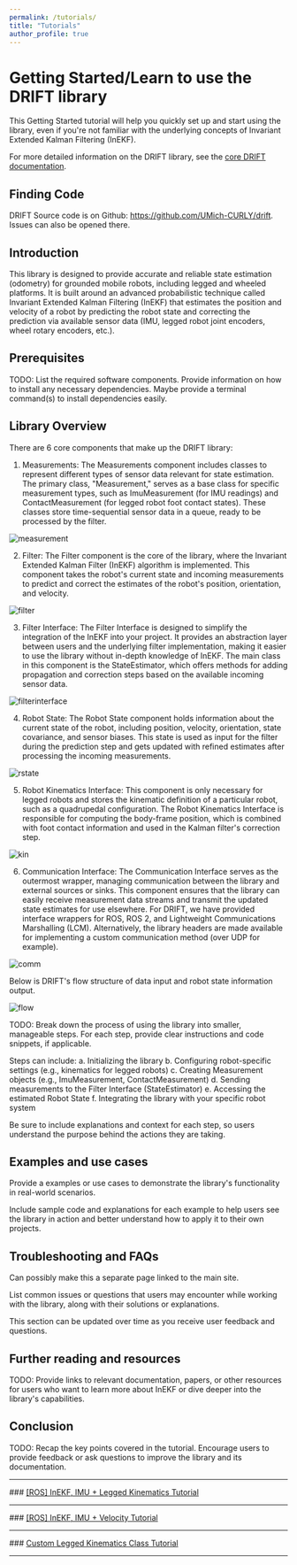 ```yaml
---
permalink: /tutorials/
title: "Tutorials"
author_profile: true
---
```


# Getting Started/Learn to use the DRIFT library

This Getting Started tutorial will help you quickly set up and start using the library, even if you're not familiar with the underlying concepts of Invariant Extended Kalman Filtering (InEKF).

For more detailed information on the DRIFT library, see the [core DRIFT documentation](https://umich-curly.github.io/DRIFT_Website/doxygen/html/index.html).

## Finding Code
DRIFT Source code is on Github: https://github.com/UMich-CURLY/drift. Issues can also be opened there.

## Introduction

This library is designed to provide accurate and reliable state estimation (odometry) for grounded mobile robots, including legged and wheeled platforms. It is built around an advanced probabilistic technique called Invariant Extended Kalman Filtering (InEKF) that estimates the position and velocity of a robot by predicting the robot state and correcting the prediction via available sensor data (IMU, legged robot joint encoders, wheel rotary encoders, etc.). 

## Prerequisites

TODO: List the required software components.
Provide information on how to install any necessary dependencies. Maybe provide a terminal command(s) to install dependencies easily.

## Library Overview

There are 6 core components that make up the DRIFT library:
1. Measurements: The Measurements component includes classes to represent different types of sensor data relevant for state estimation. The primary class, "Measurement," serves as a base class for specific measurement types, such as ImuMeasurement (for IMU readings) and ContactMeasurement (for legged robot foot contact states). These classes store time-sequential sensor data in a queue, ready to be processed by the filter.

<img src="/images/measurement.png" alt= measurement style="max-width:85%;height:auto">

2. Filter: The Filter component is the core of the library, where the Invariant Extended Kalman Filter (InEKF) algorithm is implemented. This component takes the robot's current state and incoming measurements to predict and correct the estimates of the robot's position, orientation, and velocity. 

<img src="/images/filter.png" alt= filter style="max-width:85%;height:auto">

3. Filter Interface: The Filter Interface is designed to simplify the integration of the InEKF into your project. It provides an abstraction layer between users and the underlying filter implementation, making it easier to use the library without in-depth knowledge of InEKF. The main class in this component is the StateEstimator, which offers methods for adding propagation and correction steps based on the available incoming sensor data.

<img src="/images/filterinterface.png" alt= filterinterface style="max-width:85%;height:auto">

4. Robot State: The Robot State component holds information about the current state of the robot, including position, velocity, orientation, state covariance, and sensor biases. This state is used as input for the filter during the prediction step and gets updated with refined estimates after processing the incoming measurements.

<img src="/images/robotstate.png" alt= rstate style="max-width:85%;height:auto">

5. Robot Kinematics Interface: This component is only necessary for legged robots and stores the kinematic definition of a particular robot, such as a quadrupedal configuration. The Robot Kinematics Interface is responsible for computing the body-frame position, which is combined with foot contact information and used in the Kalman filter's correction step. 

<img src="/images/kin.png" alt= kin style="max-width:85%;height:auto">

6. Communication Interface: The Communication Interface serves as the outermost wrapper, managing communication between the library and external sources or sinks. This component ensures that the library can easily receive measurement data streams and transmit the updated state estimates for use elsewhere. For DRIFT, we have provided interface wrappers for ROS, ROS 2, and Lightweight Communications Marshalling (LCM). Alternatively, the library headers are made available for implementing a custom communication method (over UDP for example).

<img src="/images/comm.png" alt= comm style="max-width:85%;height:auto">

Below is DRIFT's flow structure of data input and robot state information output.

<img src="/images/flowdiagram.png" alt= flow style="max-width:85%;height:auto">

TODO: Break down the process of using the library into smaller, manageable steps. For each step, provide clear instructions and code snippets, if applicable.

Steps can include:
a. Initializing the library
b. Configuring robot-specific settings (e.g., kinematics for legged robots)
c. Creating Measurement objects (e.g., ImuMeasurement, ContactMeasurement)
d. Sending measurements to the Filter Interface (StateEstimator)
e. Accessing the estimated Robot State
f. Integrating the library with your specific robot system

Be sure to include explanations and context for each step, so users understand the purpose behind the actions they are taking.

## Examples and use cases

Provide a examples or use cases to demonstrate the library's functionality in real-world scenarios.

Include sample code and explanations for each example to help users see the library in action and better understand how to apply it to their own projects.

## Troubleshooting and FAQs

Can possibly make this a separate page linked to the main site.

List common issues or questions that users may encounter while working with the library, along with their solutions or explanations.

This section can be updated over time as you receive user feedback and questions.

## Further reading and resources

TODO: Provide links to relevant documentation, papers, or other resources for users who want to learn more about InEKF or dive deeper into the library's capabilities.

## Conclusion

TODO: Recap the key points covered in the tutorial.
Encourage users to provide feedback or ask questions to improve the library and its documentation.

<hr>
### <a href="https://umich-curly.github.io/DRIFT_Website/doxygen/html/md__home_tingjunl_code_curly_state_estimator_doc_tutorial_inekf_imu_and_legged_kin_ros.html" target="_blank">[ROS] InEKF, IMU + Legged Kinematics Tutorial</a> 
<hr>
### <a href="https://umich-curly.github.io/DRIFT_Website/doxygen/html/md__home_tingjunl_code_curly_state_estimator_doc_tutorial_inekf_imu_and_vel_ros.html" target="_blank">[ROS] InEKF, IMU + Velocity Tutorial</a> 
<hr>
### <a href="https://umich-curly.github.io/DRIFT_Website/doxygen/html/md__home_tingjunl_code_curly_state_estimator_doc_tutorial_inekf_imu_and_vel_ros.html" target="_blank">Custom Legged Kinematics Class Tutorial</a> 
<hr>

<!--
### Cartesian Dataset
* <b>Train</b> 
    * <a href="https://www.dropbox.com/s/colr0tqiqcwiuto/train_cartesian_13.zip?dl=0">Download 40.3GB</a> (Town 01-03)
    * <a href="https://www.dropbox.com/s/cm0qhmcwj1mz2tx/train_cartesian_46.zip?dl=0">Download 39.7GB</a> (Town 04-06)

* <b>Validation</b> 
    * <a href="https://www.dropbox.com/s/6aazdgg71n2aa0y/val_cartesian.zip?dl=0">Download 14.9GB</a>

* <b>Test</b> 
    * <a href="https://www.dropbox.com/s/4aprfo1zdg4g57z/test_cartesian.zip?dl=0">Download 14.6GB</a>


### Cartesian Finer Dataset
* <b>Train + Validation + Test</b>
    * <a href="https://www.dropbox.com/s/9d78c3hqxf6iwvy/eval_fine.zip?dl=0">Download 4.3GB</a>

### Cylindrical Dataset
* <b>Train + Validation + Test</b>
    * <a href="https://www.dropbox.com/s/eb074zjfilri1ka/eval_cylindrical.zip?dl=0">Download 3.8GB</a>


<font size="3">Note: If you can't access the files using the above links, you can try the alternate links below. They are separated into specific folders to reduce file size. If neither work, please try again after 24 hr.</font> 
    

## Alternate Links


* ### Velodyne

    * <b>Train</b>
        * Town 01 (<a href="https://drive.google.com/file/d/1ZYuDLUJmsKG0njoMSjIjPgdDaz9U6LXX/view?usp=sharing">Download 5.8GB</a>) 
        * Town 02 (<a href="https://drive.google.com/file/d/1h5u6bCXX8qkNoB0PG_zjO56EgPYH5wVp/view?usp=sharing">Download 6.4GB</a>)
        * Town 03 (<a href="https://drive.google.com/file/d/1gzEGAVblhzsMngjGGXAIOURgRDlKmOQY/view?usp=sharing">Download 6.4GB</a>)
        * Town 04 (<a href="https://drive.google.com/file/d/1fTlkzZrAA9BKGOTmzjAfrNZPO9uPNbA5/view?usp=sharing">Download 5.6GB</a>)
        * Town 05 (<a href="https://drive.google.com/file/d/1Omkm9OFMOdkSDcJ5DMILjhmzdXZp2EtA/view?usp=sharing">Download 6.5GB</a>)
        * Town 06 (<a href="https://drive.google.com/file/d/1QHrcPoU5zuahH4b6PH3V-Mb5d2o335c4/view?usp=sharing">Download 6.0GB</a>)

    * <b>Validation</b>
        * Town 07 (<a href="https://drive.google.com/file/d/1CNqqVIbRP8iF4gUYHU-ZmFUnk3tdB50E/view?usp=sharing">Download 6.4GB</a>) 

    * <b>Test</b>
        * Town 10 (<a href="https://drive.google.com/file/d/15ewAhsfpeo30O4f8o1tj1hmNEhiklUVo/view?usp=sharing">Download 6.5GB</a>) 

* ### Labels

    * <b>Train</b>
        * Town 01 - 06 (<a href="https://drive.google.com/file/d/1_6r8Ebl9EsvFAfvyKDtyUrORt4ihK-BC/view?usp=sharing">Download 99MB</a>) 


    * <b>Validation</b>
        * Town 07 (<a href="https://drive.google.com/file/d/1CGGxkK4nZHG1ToZ_WMq0gPzq9kerPRPq/view?usp=sharing">Download 22MB</a>) 

    * <b>Test</b>
        * Town 10 (<a href="https://drive.google.com/file/d/17r3u4cS7U2wA11NUI7yV5p2s0TCePjXJ/view?usp=sharing">Download 23MB</a>) 


* ### Evaluation

    * <b>Train</b>
        * Cartesian (<a href="https://drive.google.com/file/d/1dDjhtPasGX51YBM63mhRc9bf4uEftoyJ/view?usp=sharing">Download 2.6GB</a>)
        * Cartesian Fine (<a href="https://drive.google.com/file/d/1dPSpFq3DqGxwsIJ5SgY8D6-TBUMbV9RO/view?usp=sharing">Download 3.2GB</a>)
        * Cylindrical (<a href="https://drive.google.com/file/d/1ZN9JYV98K2L4JMgKWlsGy2EE_bPRnCl8/view?usp=sharing">Download 2.8GB</a>)


    * <b>Validation</b>
        * Cartesian (<a href="https://drive.google.com/file/d/1hpz44LbZvSv6E0iCukKsUsjD71_c1czA/view?usp=sharing">Download 473MB</a>)
        * Cartesian Fine (<a href="https://drive.google.com/file/d/1rKVu3coFS7HfZNAieKp6Y0biFbKmQE2i/view?usp=sharing">Download 574MB</a>)
        * Cylindrical (<a href="https://drive.google.com/file/d/1C0VBNxzernOWXVqDDJ7usrUU7ZC6Fp_c/view?usp=sharing">Download 497MB</a>)

    * <b>Test</b>
        * Cartesian (<a href="https://drive.google.com/file/d/1KBWuIpO2-KTSNpGlGPLDMZv58wTiqh9W/view?usp=sharing">Download 484MB</a>)
        * Cartesian Fine (<a href="https://drive.google.com/file/d/1Oy-XB6jMrtrrAcmOda0Y9NC_kAC5-3Yx/view?usp=sharing">Download 510MB</a>)
        * Cylindrical (<a href="https://drive.google.com/file/d/1eKY52FSNX2kJe6RxhAiBxeh_YDoLbewB/view?usp=sharing">Download 505MB</a>)


* ### Predictions

    * <b>Train</b>
        * Town 01 - 06 (<a href="https://drive.google.com/file/d/1R0EZMlehUCh4sKjcCWdZyH6Ez75wbGsX/view?usp=sharing">Download 68MB</a>) 


    * <b>Validation</b>
        * Town 07 (<a href="https://drive.google.com/file/d/1Fuih2nOKo4oG8F3S4OzbvxUy9sP1cQ1I/view?usp=sharing">Download 13MB</a>) 

    * <b>Test</b>
        * Town 10 (<a href="https://drive.google.com/file/d/1dtGMiG6NxhIlif2sDTUwIZFtRMehZPNo/view?usp=sharing">Download 14MB</a>) 


* ### BEV

    * <b>Train</b>
        * Town 01 (<a href="https://drive.google.com/file/d/14rN7_AGYhOPsfbn-7zw9yqFD0wtS6zzt/view?usp=sharing">Download 5.9GB</a>) 
        * Town 02 (<a href="https://drive.google.com/file/d/11oFuNA3hRZaxg4GFBYaoECr2P34dm6hF/view?usp=sharing">Download 7.4GB</a>)
        * Town 03 (<a href="https://drive.google.com/file/d/1-cmt4UnZMghpQxYGBj5D3FOj_09ALtb-/view?usp=sharing">Download 6.8GB</a>)
        * Town 04 (<a href="https://drive.google.com/file/d/1crYbaiWahBR9xlpiQpmNhTcCNU6kmBMb/view?usp=sharing">Download 6.2GB</a>)
        * Town 05 (<a href="https://drive.google.com/file/d/1dRUWeoeMZeES6IDwPcrp6UIhK6kHZSlL/view?usp=sharing">Download 6.6GB</a>)
        * Town 06 (<a href="https://drive.google.com/file/d/1r78E3pY0P-4ExzxaO5q69kQeb_yHu-QG/view?usp=sharing">Download 7.1GB</a>)

    * <b>Validation</b>
        * Town 07 (<a href="https://drive.google.com/file/d/1TnTm-sThHhngqrhWyHm5mFkP_kXk-gX9/view?usp=sharing">Download 7.9GB</a>) 

    * <b>Test</b>
        * Town 10 (<a href="https://drive.google.com/file/d/1Xwj8NfedNk2K4emfJpAoA7PUyhotV_JV/view?usp=sharing">Download 7.6GB</a>) 


## Models
<div class="DOWNLOAD-block">
    <a href="https://github.com/UMich-CURLY/3DMapping">MotionSC Github Repository</a>
</div>
<div class="DOWNLOAD-block">
    <a href="https://github.com/UMich-CURLY/3DMapping/tree/main/Models/Weights">MotionSC Model Weights (Pytorch)</a>
</div>
-->